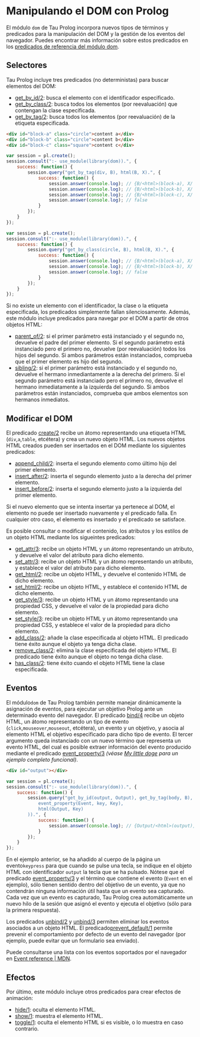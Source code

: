 # Manipulando el DOM con Prolog

El módulo `dom` de Tau Prolog incorpora nuevos tipos de términos y predicados para la manipulación del DOM y la gestión de los eventos del navegador. Puedes encontrar más información sobre estos predicados en los [predicados de referencia del módulo dom](http://tau-prolog.org/documentation#dom).

## Selectores

Tau Prolog incluye tres predicados (no deterministas) para buscar elementos del DOM:

* [get_by_id/2](http://tau-prolog.org/documentation/prolog/dom/get_by_id/2): busca el elemento con el identificador especificado.
* [get_by_class/2](http://tau-prolog.org/documentation/prolog/dom/get_by_class/2): busca todos los elementos (por reevaluación) que contengan la clase especificada.
* [get_by_tag/2](http://tau-prolog.org/documentation/prolog/dom/get_by_tag/2): busca todos los elementos (por reevaluación) de la etiqueta especificada.

```html
<div id="block-a" class="circle">content a</div>
<div id="block-b" class="circle">content b</div>
<div id="block-c" class="square">content c</div>
```

```javascript
var session = pl.create();
session.consult(":- use_module(library(dom)).", {
	success: function() {
		session.query("get_by_tag(div, B), html(B, X).", {
			success: function() {
				session.answer(console.log); // {B/<html>(block-a), X/'content a'}
				session.answer(console.log); // {B/<html>(block-b), X/'content b'}
				session.answer(console.log); // {B/<html>(block-c), X/'content c'}
				session.answer(console.log); // false
			}
		});
	}
});
```

```javascript
var session = pl.create();
session.consult(":- use_module(library(dom)).", {
	success: function() {
		session.query("get_by_class(circle, B), html(B, X).", {
			success: function() {
				session.answer(console.log); // {B/<html>(block-a), X/'content a'}
				session.answer(console.log); // {B/<html>(block-b), X/'content b'}
				session.answer(console.log); // false
			}
		});
	}
});
```

Si no existe un elemento con el identificador, la clase o la etiqueta especificada, los predicados simplemente fallan silenciosamente. Además, este módulo incluye predicados para navegar por el DOM a partir de otros objetos HTML:

* [parent_of/2](http://tau-prolog.org/documentation/prolog/dom/parent_of/2): si el primer parámetro está instanciado y el segundo no, devuelve el padre del primer elemento. Si el segundo parámetro está instanciado pero el primero no, devuelve (por reevaluación) todos los hijos del segundo. Si ambos parámetros están instanciados, comprueba que el primer elemento es hijo del segundo.
* [sibling/2](http://tau-prolog.org/documentation/prolog/dom/sibling/2): si el primer parámetro está instanciado y el segundo no, devuelve el hermano inmediantamente a la derecha del primero. Si el segundo parámetro está instanciado pero el primero no, devuelve el hermano inmediatamente a la izquierda del segundo. Si ambos parámetros están instanciados, comprueba que ambos elementos son hermanos inmediatos.
		
## Modificar el DOM
		
El predicado [create/2](http://tau-prolog.org/documentation/prolog/dom/create/2) recibe un átomo representando una etiqueta HTML (`div`,`a`,`table`, etcétera) y crea un nuevo objeto HTML. Los nuevos objetos HTML creados pueden ser insertados en el DOM mediante los siguientes predicados:

* [append_child/2](http://tau-prolog.org/documentation/prolog/dom/append_child/2): inserta el segundo elemento como último hijo del primer elemento.
* [insert_after/2](http://tau-prolog.org/documentation/prolog/dom/insert_after/2): inserta el segundo elemento justo a la derecha del primer elemento.
* [insert_before/2](http://tau-prolog.org/documentation/prolog/dom/insert_before/2): inserta el segundo elemento justo a la izquierda del primer elemento.

Si el nuevo elemento que se intenta insertar ya pertenece al DOM, el elemento no puede ser insertado nuevamente y el predicado falla. En cualquier otro caso, el elemento es insertado y el predicado se satisface.

Es posible consultar o modificar el contenido, los atributos y los estilos de un objeto HTML mediante los sigueintes predicados:

* [get_attr/3](http://tau-prolog.org/documentation/prolog/dom/get_attr/3): recibe un objeto HTML y un átomo representando un atributo, y devuelve el valor del atributo para dicho elemento.
* [set_attr/3](http://tau-prolog.org/documentation/prolog/dom/set_attr/3): recibe un objeto HTML y un átomo representando un atributo, y establece el valor del atributo para dicho elemento.
* [get_html/2](http://tau-prolog.org/documentation/prolog/dom/get_html/2): recibe un objeto HTML, y devuelve el contenido HTML de dicho elemento.
* [set_html/2](http://tau-prolog.org/documentation/prolog/dom/set_html/2): recibe un objeto HTML, y establece el contenido HTML de dicho elemento.
* [get_style/3](http://tau-prolog.org/documentation/prolog/dom/get_style/3): recibe un objeto HTML y un átomo representando una propiedad CSS, y devuelve el valor de la propiedad para dicho elemento.
* [set_style/3](http://tau-prolog.org/documentation/prolog/dom/set_style/3): recibe un objeto HTML y un átomo representando una propiedad CSS, y establece el valor de la propiedad para dicho elemento.
* [add_class/2](http://tau-prolog.org/documentation/prolog/dom/add_class/2): añade la clase especificada al objeto HTML. El predicado tiene éxito aunque el objeto ya tenga dicha clase.
* [remove_class/2](http://tau-prolog.org/documentation/prolog/dom/remove_class/2): elimina la clase especificada del objeto HTML. El predicado tiene éxito aunque el objeto no tenga dicha clase.
* [has_class/2](http://tau-prolog.org/documentation/prolog/dom/has_class/2): tiene éxito cuando el objeto HTML tiene la clase especificada.
		
## Eventos

El módulo`dom` de Tau Prolog también permite manejar dinámicamente la asignación de eventos, para ejecutar un objetivo Prolog ante un determinado evento del navegador. El predicado [bind/4](http://tau-prolog.org/documentation/prolog/dom/bind/4) recibe un objeto HTML, un átomo representando un tipo de evento (`click`,`mouseover`,`mouseout`, etcétera), un evento y un objetivo, y asocia al elemento HTML el objetivo especificado para dicho tipo de evento. El tercer argumento queda instanciado con un nuevo término que representa un evento HTML, del cual es posible extraer información del evento producido mediante el predicado [event_property/3](http://tau-prolog.org/documentation/prolog/dom/event_property/3) *(véase [My little doge](http://tau-prolog.org/examples/my-little-doge) para un ejemplo completo funcional)*.
		
```html
<div id="output"></div>
```

```javascript
var session = pl.create();
session.consult(":- use_module(library(dom)).", {
	success: function() {
		session.query("get_by_id(output, Output), get_by_tag(body, B), bind(B, keypress, Event, ( \
			event_property(Event, key, Key),                                                      \
			html(Output, Key)                                                                     \
		)).", {
			success: function() {
				session.answer(console.log); // {Output/<html>(output), Body/<html>(body), Event/<event>(keypress)}
			}
		});
	}
});
```

En el ejemplo anterior, se ha añadido al cuerpo de la página un evento`keypress` para que cuando se pulse una tecla, se indique en el objeto HTML con identificador `output` la tecla que se ha pulsado. Nótese que el predicado [event_property/3](http://tau-prolog.org/documentation/prolog/dom/event_property/3) y el término que contiene el evento (`Event` en el ejemplo), sólo tienen sentido dentro del objetivo de un evento, ya que no contendrán ninguna información útil hasta que un evento sea capturado. Cada vez que un evento es capturado, Tau Prolog crea automáticamente un nuevo hilo de la sesión que asignó el evento y ejecuta el objetivo (sólo para la primera respuesta).

Los predicados [unbind/2](http://tau-prolog.org/documentation/prolog/dom/unbind/2) y [unbind/3](http://tau-prolog.org/documentation/prolog/dom/unbind/3) permiten eliminar los eventos asociados a un objeto HTML. El predicado[prevent_default/1](http://tau-prolog.org/documentation/prolog/dom/prevent_default/1) permite prevenir el comportamiento por defecto de un evento del navegador (por ejemplo, puede evitar que un formulario sea enviado).

Puede consultarse una lista con los eventos soportados por el navegador en [Event reference | MDN](https://developer.mozilla.org/en-US/docs/Web/Events).
		
## Efectos

Por último, este módulo incluye otros predicados para crear efectos de animación:

* [hide/1](http://tau-prolog.org/documentation/prolog/dom/hide/1): oculta el elemento HTML.
* [show/1](http://tau-prolog.org/documentation/prolog/dom/show/1): muestra el elemento HTML.
* [toggle/1](http://tau-prolog.org/documentation/prolog/dom/toggle/1): oculta el elemento HTML si es visible, o lo muestra en caso contrario.